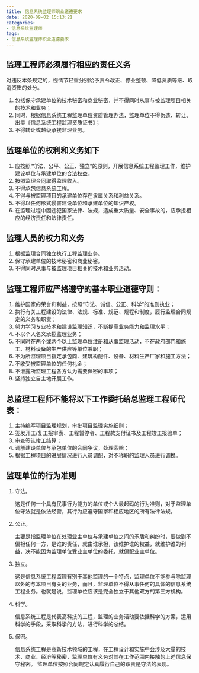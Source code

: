 ```yaml
---
title: 信息系统监理师职业道德要求
date: 2020-09-02 15:13:21
categories: 
- 信息系统监理师
tags:
- 信息系统监理师职业道德要求
---
```


## 监理工程师必须履行相应的责任义务

对违反本条规定的，视情节轻重分别给予责令改正、停业整顿、降低资质等级、取消资质的处分。

1. 包括保守承建单位的技术秘密和商业秘密，并不得同时从事与被监理项目相关的技术和业务；
2. 同时，根据信息系统工程监理单位资质管理办法，监理单位不得伪造、转让、出卖《信息系统工程监理资质证书》；
3. 不得转让或越级承接监理业务。

## 监理单位的权利和义务如下

1. 应按照“守法、公平、公正、独立”的原则，开展信息系统工程监理工作，维护建设单位与承建单位的合法权益。
2. 按照监理合同取得监理收入。
3. 不得承包信息系统工程。
4. 不得与被监理项目的承建单位存在隶属关系和利益关系。
5. 不得以任何形式侵害建设单位和承建单位的知识产权。
6. 在监理过程中因违犯国家法律、法规，造成重大质量、安全事故的，应承担相应的经济责任和法律责任。

## 监理人员的权力和义务

1. 根据监理合同独立执行工程监理业务。
2. 保守承建单位的技术秘密和商业秘密。
3. 不得同时从事与被监理项目相关的技术和业务活动。

## 监理工程师应严格遵守的基本职业道德守则：

1. 维护国家的荣誉和利益，按照“守法、诚信、公正、科学”的准则执业；
2. 执行有关工程建设的法律、法规、标准、规范、规程和制度，履行监理合同规定的义务和职责；
3. 努力学习专业技术和建设监理知识，不断提高业务能力和监理水平；
4. 不以个人名义承揽监理业务；
5. 不同时在两个或两个以上监理单位注册和从事监理活动，不在政府部门和施工、材料设备的生产供应等单位兼职；
6. 不为所监理项目指定承包商、建筑构配件、设备、材料生产厂家和施工方法；
7. 不收受被监理单位的任何礼金；
8. 不泄露所监理工程各方认为需要保密的事项；
9. 坚持独立自主地开展工作。

## 总监理工程师不能将以下工作委托给总监理工程师代表：

1. 主持编写项目监理规划，审批项目监理实施细则；
2. 签发开工/复工报审表、工程暂停令、工程款支付证书及工程竣工报验单；
3. 审查签认竣工结算；
4. 调解建设单位与承包单位的合同争议，处理索赔；
5. 根据工程项目的进展情况进行人员调配，对不称职的监理人员进行调换。

## 监理单位的行为准则

1. 守法。

   这是任何一个具有民事行为能力的单位或个人最起码的行为准则，对于监理单位守法就是依法经营，其行为应遵守国家和相应地区的所有法律法规。

2. 公正。

   主要是指监理单位在处理业主单位与承建单位之间的矛盾和纠纷时，要做到不偏袒任何一方，是谁的责任，就由谁承担，该维护谁的权益，就维护谁的利益，决不能因为监理单位受业主单位的委托，就偏祀业主单位。

3. 独立。

   这是信息系统工程监理有别于其他监理的一个特点，监理单位不能参与除监理以外的与本项目有关的业务，而且，监理单位不得从事任何的具体的信息系统工程业务。也就是说，监理单位应该是完全独立于其他双方的第三方机构。

4. 科学。

   信息系统工程是代表高科技的工程，监理的业务活动要依据科学的方案，运用科学的手段，采取科学的方法，进行科学的总结。

5. 保密。

   信息系统工程是高新技术领域的工程，在工程设计和实施中会涉及大量的技术、商业、经济等秘密，监理单位有义务对其在工作范围内接触的上述信息保守秘密。
   监理单位按照合同规定认真履行自己的职责是守法的表现。